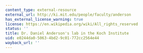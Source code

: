 ```yaml
---
content_type: external-resource
external_url: http://ki.mit.edu/people/faculty/anderson
has_external_license_warning: true
license: https://en.wikipedia.org/wiki/All_rights_reserved
status: ''
title: Dr. Daniel Anderson's lab in the Koch Institute
uid: e0244da0-5063-4bd2-9c01-772cc2564e44
wayback_url: ''
---
```

